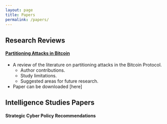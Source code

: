 ```yaml
---
layout: page
title: Papers
permalink: /papers/
---
```


## Research Reviews

#### [Partitioning Attacks in Bitcoin](https://github.com/tfrank0651/tfrank0651.github.io/blob/ab3913beb0119fa4ff98349a129e52097d9d71ca/Bitcoin.md)
- A review of the literature on partitioning attacks in the Bitcoin Protocol.
  - Author contributions.
  - Study limitations.
  - Suggested areas for future research.
- Paper can be downloaded [here]

## Intelligence Studies Papers

#### Strategic Cyber Policy Recommendations
